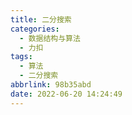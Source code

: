 ```yaml
---
title: 二分搜索
categories:
  - 数据结构与算法
  - 力扣
tags:
  - 算法
  - 二分搜索
abbrlink: 98b35abd
date: 2022-06-20 14:24:49
---
```

